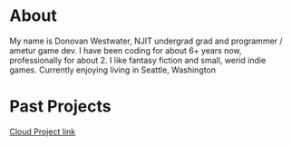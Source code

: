 # About
My name is Donovan Westwater, NJIT undergrad grad and programmer / ametur game dev. 
I have been coding for about 6+ years now, professionally for about 2. 
I like fantasy fiction and small, werid indie games. Currently enjoying living in Seattle, Washington
# Past Projects
[Cloud Project link](https://donovan-westwater.github.io/CloudProject/)

